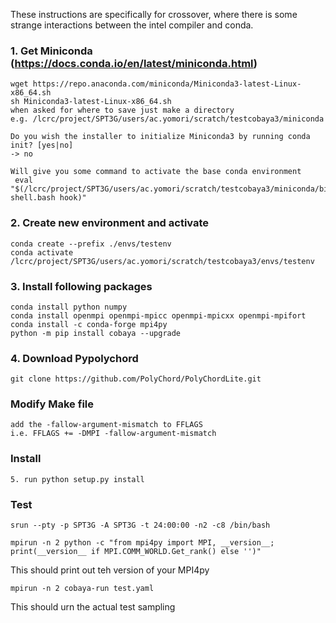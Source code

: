 These instructions are specifically for crossover, where there is some strange interactions between the intel compiler and conda.

### 1. Get Miniconda (https://docs.conda.io/en/latest/miniconda.html)
    wget https://repo.anaconda.com/miniconda/Miniconda3-latest-Linux-x86_64.sh
    sh Miniconda3-latest-Linux-x86_64.sh
    when asked for where to save just make a directory 
    e.g. /lcrc/project/SPT3G/users/ac.yomori/scratch/testcobaya3/miniconda
 
    Do you wish the installer to initialize Miniconda3 by running conda init? [yes|no]
    -> no
    
    Will give you some command to activate the base conda environment
     eval "$(/lcrc/project/SPT3G/users/ac.yomori/scratch/testcobaya3/miniconda/bin/conda shell.bash hook)" 

### 2. Create new environment and activate
    conda create --prefix ./envs/testenv
    conda activate /lcrc/project/SPT3G/users/ac.yomori/scratch/testcobaya3/envs/testenv

### 3. Install following packages
    conda install python numpy
    conda install openmpi openmpi-mpicc openmpi-mpicxx openmpi-mpifort
    conda install -c conda-forge mpi4py
    python -m pip install cobaya --upgrade

### 4. Download Pypolychord 
    git clone https://github.com/PolyChord/PolyChordLite.git

### Modify Make file

    add the -fallow-argument-mismatch to FFLAGS
    i.e. FFLAGS += -DMPI -fallow-argument-mismatch

### Install 
    5. run python setup.py install 

### Test
    
    srun --pty -p SPT3G -A SPT3G -t 24:00:00 -n2 -c8 /bin/bash

    mpirun -n 2 python -c "from mpi4py import MPI, __version__; print(__version__ if MPI.COMM_WORLD.Get_rank() else '')"
This should print out teh version of your MPI4py

    mpirun -n 2 cobaya-run test.yaml
This should urn the actual test sampling 
    
